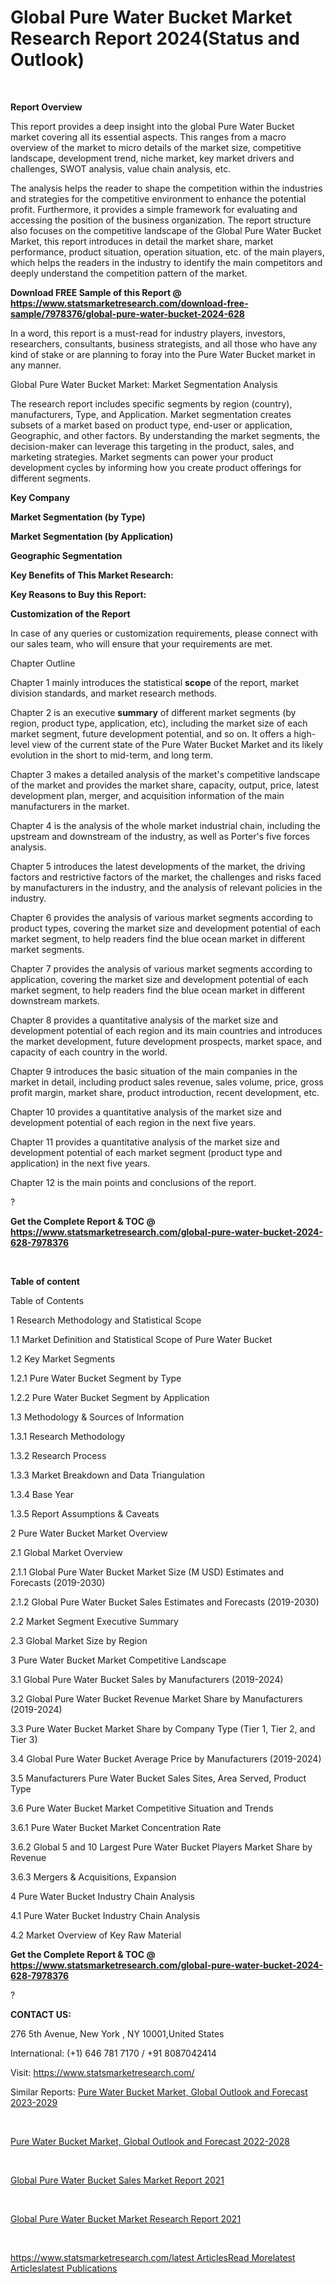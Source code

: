 <h1>Global Pure Water Bucket Market Research Report 2024(Status and Outlook)</h1><br/><p><strong>Report Overview</strong></p>
 
 
 
 <p>This report provides a deep insight into the global Pure Water Bucket market covering all its essential aspects. This ranges from a macro overview of the market to micro details of the market size, competitive landscape, development trend, niche market, key market drivers and challenges, SWOT analysis, value chain analysis, etc.</p>
 
 
 
 <p>The analysis helps the reader to shape the competition within the industries and strategies for the competitive environment to enhance the potential profit. Furthermore, it provides a simple framework for evaluating and accessing the position of the business organization. The report structure also focuses on the competitive landscape of the Global Pure Water Bucket Market, this report introduces in detail the market share, market performance, product situation, operation situation, etc. of the main players, which helps the readers in the industry to identify the main competitors and deeply understand the competition pattern of the market.</p>
 
 
 
 <p><strong>Download FREE Sample of this Report @ <a href="https://www.statsmarketresearch.com/download-free-sample/7978376/global-pure-water-bucket-2024-628">https://www.statsmarketresearch.com/download-free-sample/7978376/global-pure-water-bucket-2024-628</a></strong></p>
 
 
 
 <p>In a word, this report is a must-read for industry players, investors, researchers, consultants, business strategists, and all those who have any kind of stake or are planning to foray into the Pure Water Bucket market in any manner.</p>
 
 
 
 <p>Global Pure Water Bucket Market: Market Segmentation Analysis</p>
 
 
 
 <p>The research report includes specific segments by region (country), manufacturers, Type, and Application. Market segmentation creates subsets of a market based on product type, end-user or application, Geographic, and other factors. By understanding the market segments, the decision-maker can leverage this targeting in the product, sales, and marketing strategies. Market segments can power your product development cycles by informing how you create product offerings for different segments.</p>
 
 
 
 <p><strong>Key Company</strong></p>
 
 
 
 <p><strong>Market Segmentation (by Type)</strong></p>
 
 
 
 <p><strong>Market Segmentation (<strong>by Application</strong>)</strong></p>
 
 
 
 <p><strong>Geographic Segmentation</strong></p>
 
 
 
 <p><strong>Key Benefits of This Market Research:</strong></p>
 
 
 
 <p><strong>Key <strong>Reasons to Buy</strong> this Report:</strong></p>
 
 
 
 <p><strong>Customization of the Report</strong></p>
 
 
 
 <p>In case of any queries or customization requirements, please connect with our sales team, who will ensure that your requirements are met.</p>
 
 
 
 <p>Chapter Outline</p>
 
 
 
 <p>Chapter 1 mainly introduces the statistical <strong>scope</strong> of the report, market division standards, and market research methods.</p>
 
 
 
 <p>Chapter 2 is an executive <strong>summary</strong> of different market segments (by region, product type, application, etc), including the market size of each market segment, future development potential, and so on. It offers a high-level view of the current state of the Pure Water Bucket Market and its likely evolution in the short to mid-term, and long term.</p>
 
 
 
 <p>Chapter 3 makes a detailed analysis of the market&#39;s competitive landscape of the market and provides the market share, capacity, output, price, latest development plan, merger, and acquisition information of the main manufacturers in the market.</p>
 
 
 
 <p>Chapter 4 is the analysis of the whole market industrial chain, including the upstream and downstream of the industry, as well as Porter&#39;s five forces analysis.</p>
 
 
 
 <p>Chapter 5 introduces the latest developments of the market, the driving factors and restrictive factors of the market, the challenges and risks faced by manufacturers in the industry, and the analysis of relevant policies in the industry.</p>
 
 
 
 <p>Chapter 6 provides the analysis of various market segments according to product types, covering the market size and development potential of each market segment, to help readers find the blue ocean market in different market segments.</p>
 
 
 
 <p>Chapter 7 provides the analysis of various market segments according to application, covering the market size and development potential of each market segment, to help readers find the blue ocean market in different downstream markets.</p>
 
 
 
 <p>Chapter 8 provides a quantitative analysis of the market size and development potential of each region and its main countries and introduces the market development, future development prospects, market space, and capacity of each country in the world.</p>
 
 
 
 <p>Chapter 9 introduces the basic situation of the main companies in the market in detail, including product sales revenue, sales volume, price, gross profit margin, market share, product introduction, recent development, etc.</p>
 
 
 
 <p>Chapter 10 provides a quantitative analysis of the market size and development potential of each region in the next five years.</p>
 
 
 
 <p>Chapter 11 provides a quantitative analysis of the market size and development potential of each market segment (product type and application) in the next five years.</p>
 
 
 
 <p>Chapter 12 is the main points and conclusions of the report.</p>
 
 
 
 <p>? </p>
 
 
 
 <div><b>Get the Complete Report & TOC @ <a href="https://www.statsmarketresearch.com/global-pure-water-bucket-2024-628-7978376">https://www.statsmarketresearch.com/global-pure-water-bucket-2024-628-7978376</a></b></div>
 
 
 
 <p><br />
 
 <b>Table of content</b></p>
 
 
 
 <p>Table of Contents<br />
 
 1 Research Methodology and Statistical Scope<br />
 
 1.1 Market Definition and Statistical Scope of Pure Water Bucket<br />
 
 1.2 Key Market Segments<br />
 
 1.2.1 Pure Water Bucket Segment by Type<br />
 
 1.2.2 Pure Water Bucket Segment by Application<br />
 
 1.3 Methodology & Sources of Information<br />
 
 1.3.1 Research Methodology<br />
 
 1.3.2 Research Process<br />
 
 1.3.3 Market Breakdown and Data Triangulation<br />
 
 1.3.4 Base Year<br />
 
 1.3.5 Report Assumptions & Caveats<br />
 
 2 Pure Water Bucket Market Overview<br />
 
 2.1 Global Market Overview<br />
 
 2.1.1 Global Pure Water Bucket Market Size (M USD) Estimates and Forecasts (2019-2030)<br />
 
 2.1.2 Global Pure Water Bucket Sales Estimates and Forecasts (2019-2030)<br />
 
 2.2 Market Segment Executive Summary<br />
 
 2.3 Global Market Size by Region<br />
 
 3 Pure Water Bucket Market Competitive Landscape<br />
 
 3.1 Global Pure Water Bucket Sales by Manufacturers (2019-2024)<br />
 
 3.2 Global Pure Water Bucket Revenue Market Share by Manufacturers (2019-2024)<br />
 
 3.3 Pure Water Bucket Market Share by Company Type (Tier 1, Tier 2, and Tier 3)<br />
 
 3.4 Global Pure Water Bucket Average Price by Manufacturers (2019-2024)<br />
 
 3.5 Manufacturers Pure Water Bucket Sales Sites, Area Served, Product Type<br />
 
 3.6 Pure Water Bucket Market Competitive Situation and Trends<br />
 
 3.6.1 Pure Water Bucket Market Concentration Rate<br />
 
 3.6.2 Global 5 and 10 Largest Pure Water Bucket Players Market Share by Revenue<br />
 
 3.6.3 Mergers & Acquisitions, Expansion<br />
 
 4 Pure Water Bucket Industry Chain Analysis<br />
 
 4.1 Pure Water Bucket Industry Chain Analysis<br />
 
 4.2 Market Overview of Key Raw Material</p>
 
 
 
 <div><b>Get the Complete Report & TOC @ <a href="https://www.statsmarketresearch.com/global-pure-water-bucket-2024-628-7978376">https://www.statsmarketresearch.com/global-pure-water-bucket-2024-628-7978376</a></b></div>
 
 
 
 <p>? </p>
 
 
 
 <p><b>CONTACT US:</b><br />
 
 276 5th Avenue, New York , NY 10001,United States<br />
 
 International: (+1) 646 781 7170 / +91 8087042414<br />
 
 Visit: <a href="https://www.statsmarketresearch.com/">https://www.statsmarketresearch.com/</a><br />
 
 Similar Reports: <a href="https://www.statsmarketresearch.com/global-pure-water-bucket-2024-628-7978376">Pure Water Bucket Market, Global Outlook and Forecast 2023-2029</a><br />
 
 <br />
 
 <a href="https://www.statsmarketresearch.com/global-pure-water-bucket-2024-628-7978376">Pure Water Bucket Market, Global Outlook and Forecast 2022-2028</a><br />
 
 <br />
 
 <a href="https://www.statsmarketresearch.com/global-pure-water-bucket-2024-628-7978376">Global Pure Water Bucket Sales Market Report 2021</a><br />
 
 <br />
 
 <a href="https://www.statsmarketresearch.com/global-pure-water-bucket-2024-628-7978376">Global Pure Water Bucket Market Research Report 2021</a><br />
 
 <br />
 
 <a href="https://gyeongbokgung.com">https://www.statsmarketresearch.com/</a><a href="https://hallyeomaritime.com">latest Articles</a><a href="https://jingwansa.com">Read More</a><a href="https://nguoiviet.jp/">latest Articles</a><a href="https://www.intelmarketresearch.com/">latest Publications</a></p>